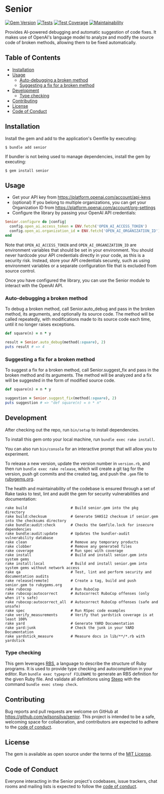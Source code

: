 # Senior

[![Gem Version](https://badge.fury.io/rb/senior.svg)](https://badge.fury.io/rb/senior)
[![Tests](https://github.com/wilsonsilva/senior/actions/workflows/main.yml/badge.svg)](https://github.com/wilsonsilva/senior/actions/workflows/main.yml)
[![Test Coverage](https://api.codeclimate.com/v1/badges/87e6e2167d3283e3b79b/test_coverage)](https://codeclimate.com/github/wilsonsilva/senior/test_coverage)
[![Maintainability](https://api.codeclimate.com/v1/badges/87e6e2167d3283e3b79b/maintainability)](https://codeclimate.com/github/wilsonsilva/senior/maintainability)

Provides AI-powered debugging and automatic suggestion of code fixes. It makes use of OpenAI's language model to analyze
and modify the source code of broken methods, allowing them to be fixed automatically.

## Table of Contents

- [Installation](#installation)
- [Usage](#usage)
  - [Auto-debugging a broken method](#auto-debugging-a-broken-method)
  - [Suggesting a fix for a broken method](#suggesting-a-fix-for-a-broken-method)
- [Development](#development)
  - [Type checking](#type-checking)
- [Contributing](#contributing)
- [License](#license)
- [Code of Conduct](#code-of-conduct)

## Installation

Install the gem and add to the application's Gemfile by executing:

    $ bundle add senior

If bundler is not being used to manage dependencies, install the gem by executing:

    $ gem install senior

## Usage

- Get your API key from https://platform.openai.com/account/api-keys
- (optional) If you belong to multiple organizations, you can get your Organization ID from https://platform.openai.com/account/org-settings
- Configure the library by passing your OpenAI API credentials:

```ruby
Senior.configure do |config|
  config.open_ai.access_token = ENV.fetch('OPEN_AI_ACCESS_TOKEN')
  config.open_ai.organization_id = ENV.fetch('OPEN_AI_ORGANIZATION_ID') # Optional
end
```

Note that `OPEN_AI_ACCESS_TOKEN` and `OPEN_AI_ORGANIZATION_ID` are environment variables that should be set in your
environment. You should never hardcode your API credentials directly in your code, as this is a security risk.
Instead, store your API credentials securely, such as using environment variables or a separate configuration file that
is excluded from source control.

Once you have configured the library, you can use the Senior module to interact with the OpenAI API.

### Auto-debugging a broken method
To debug a broken method, call Senior.auto_debug and pass in the broken method, its arguments, and optionally its
source code. The method will be called repeatedly, with modifications made to its source code each time, until it no
longer raises exceptions.

```ruby
def square(n) = n * y

result = Senior.auto_debug(method(:square), 2)
puts result # => 4
```

### Suggesting a fix for a broken method
To suggest a fix for a broken method, call Senior.suggest_fix and pass in the broken method and its arguments.
The method will be analyzed and a fix will be suggested in the form of modified source code.

```ruby
def square(n) = n * y

suggestion = Senior.suggest_fix(method(:square), 2)
puts suggestion # => "def square(n) = n * n"
```

## Development

After checking out the repo, run `bin/setup` to install dependencies.

To install this gem onto your local machine, run `bundle exec rake install`.

You can also run `bin/console` for an interactive prompt that will allow you to experiment.

To release a new version, update the version number in `version.rb`, and then run `bundle exec rake release`,
which will create a git tag for the version, push git commits and the created tag, and push the `.gem` file
to [rubygems.org](https://rubygems.org).

The health and maintainability of the codebase is ensured through a set of
Rake tasks to test, lint and audit the gem for security vulnerabilities and documentation:

```
rake build                    # Build senior.gem into the pkg directory
rake build:checksum           # Generate SHA512 checksum if senior.gem into the checksums directory
rake bundle:audit:check       # Checks the Gemfile.lock for insecure dependencies
rake bundle:audit:update      # Updates the bundler-audit vulnerability database
rake clean                    # Remove any temporary products
rake clobber                  # Remove any generated files
rake coverage                 # Run spec with coverage
rake install                  # Build and install senior.gem into system gems
rake install:local            # Build and install senior.gem into system gems without network access
rake qa                       # Test, lint and perform security and documentation audits
rake release[remote]          # Create a tag, build and push senior.gem to rubygems.org
rake rubocop                  # Run RuboCop
rake rubocop:autocorrect      # Autocorrect RuboCop offenses (only when it's safe)
rake rubocop:autocorrect_all  # Autocorrect RuboCop offenses (safe and unsafe)
rake spec                     # Run RSpec code examples
rake verify_measurements      # Verify that yardstick coverage is at least 100%
rake yard                     # Generate YARD Documentation
rake yard:junk                # Check the junk in your YARD Documentation
rake yardstick_measure        # Measure docs in lib/**/*.rb with yardstick
```

### Type checking

This gem leverages [RBS](https://github.com/ruby/rbs), a language to describe the structure of Ruby programs. It is
used to provide type checking and autocompletion in your editor. Run `bundle exec typeprof FILENAME` to generate
an RBS definition for the given Ruby file. And validate all definitions using [Steep](https://github.com/soutaro/steep)
with the command `bundle exec steep check`.

## Contributing

Bug reports and pull requests are welcome on GitHub at https://github.com/wilsonsilva/senior. This project is intended
to be a safe, welcoming space for collaboration, and contributors are expected to adhere to the
[code of conduct](https://github.com/wilsonsilva/senior/blob/main/CODE_OF_CONDUCT.md).

## License

The gem is available as open source under the terms of the [MIT License](https://opensource.org/licenses/MIT).

## Code of Conduct

Everyone interacting in the Senior project's codebases, issue trackers, chat rooms and mailing lists is expected to
follow the [code of conduct](https://github.com/wilsonsilva/senior/blob/main/CODE_OF_CONDUCT.md).
